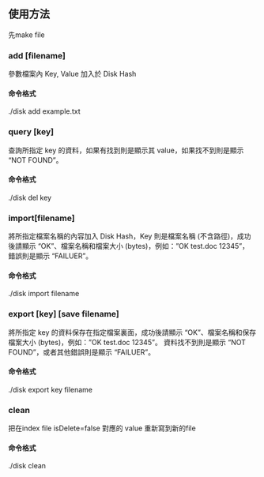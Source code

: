 

## 使用方法
先make file

### add [filename]
參數檔案內 Key, Value 加入於 Disk Hash
#### 命令格式
./disk add example.txt

### query [key]
查詢所指定 key 的資料，如果有找到則是顯示其 value，如果找不到則是顯示 “NOT FOUND”。
#### 命令格式
./disk del key

### import[filename]
將所指定檔案名稱的內容加入 Disk Hash，Key 則是檔案名稱 (不含路徑)，成功後請顯示 “OK”、檔案名稱和檔案大小 (bytes)，例如：”OK test.doc 12345”， 錯誤則是顯示 “FAILUER”。
#### 命令格式
./disk import filename

###  export [key] [save filename]
將所指定 key 的資料保存在指定檔案裏面，成功後請顯示
“OK”、檔案名稱和保存檔案大小 (bytes)，例如：”OK test.doc 12345”。
資料找不到則是顯示 “NOT FOUND”，或者其他錯誤則是顯示 “FAILUER”。
#### 命令格式
./disk export key filename

###  clean
把在index file isDelete=false 對應的 value 重新寫到新的file
#### 命令格式
./disk clean
